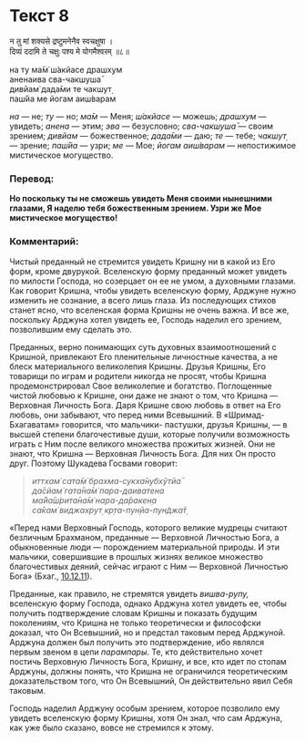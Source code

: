 # Текст 8

न तु मां शक्यसे द्रष्टुमनेनैव स्वचक्षुषा ।  
दिव्यं ददामि ते चक्षुः पश्य मे योगमैश्वरम् ॥८॥

на ту ма̄м̇ ш́акйасе драшх̣ум  
аненаива сва-чакшуша̄  
дивйам̇ дада̄ми те чакшут̣  
паш́йа ме йогам аиш́варам

_на_ — не; _ту_ — но; _ма̄м_ — Меня; _ш́акйасе_ — можешь; _драшх̣ум_ — увидеть; _анена_ — этим; _эва_ — безусловно; _сва-чакшуша̄_ — своим зрением; _дивйам_ — божественное; _дада̄ми_ — даю; _те_ — тебе; _чакшут̣_ — зрение; _паш́йа_ — узри; _ме_ — Мое; _йогам аиш́варам_ — непостижимое мистическое могущество.

### Перевод:

**Но поскольку ты не сможешь увидеть Меня своими нынешними глазами, Я наделю тебя божественным зрением. Узри же Мое мистическое могущество!**

### Комментарий:

Чистый преданный не стремится увидеть Кришну ни в какой из Его форм, кроме двурукой. Вселенскую форму преданный может увидеть по милости Господа, но созерцает он ее не умом, а духовными глазами. Как говорит Кришна, чтобы увидеть вселенскую форму, Арджуне нужно изменить не сознание, а всего лишь глаза. Из последующих стихов станет ясно, что вселенская форма Кришны не очень важна. И все же, поскольку Арджуна хотел увидеть ее, Господь наделил его зрением, позволившим ему сделать это.

Преданных, верно понимающих суть духовных взаимоотношений с Кришной, привлекают Его пленительные личностные качества, а не блеск материального великолепия Кришны. Друзья Кришны, Его товарищи по играм и родители никогда не просят, чтобы Кришна продемонстрировал Свое великолепие и богатство. Поглощенные чистой любовью к Кришне, они даже не знают о том, что Кришна — Верховная Личность Бога. Даря Кришне свою любовь в ответ на Его любовь, они забывают, что перед ними Всевышний. В «Шримад-Бхагаватам» говорится, что мальчики- пастушки, друзья Кришны, — в высшей степени благочестивые души, которые получили возможность играть с Ним после великого множества прожитых жизней. Они не знают, что Кришна — Верховная Личность Бога. Для них Он просто друг. Поэтому Шукадева Госвами говорит:

> _иттхам̇ сата̄м̇ брахма-сукха̄нубхӯтйа̄  
> да̄сйам̇ гата̄на̄м̇ пара-даиватена  
> ма̄йа̄ш́рита̄на̄м̇ нара-да̄ракен̣а  
> са̄кам̇ виджахрут̣ кр̣та-пун̣йа-пун̃джа̄т̣_

«Перед нами Верховный Господь, которого великие мудрецы считают безличным Брахманом, преданные — Верховной Личностью Бога, а обыкновенные люди — порождением материальной природы. И эти мальчики, совершившие в прошлых жизнях великое множество благочестивых деяний, сейчас играют с Ним — Верховной Личностью Бога» (Бхаг., [10.12.11](#)).

Преданные, как правило, не стремятся увидеть _вишва-рупу,_ вселенскую форму Господа, однако Арджуна хотел увидеть ее, чтобы получить подтверждение словам Кришны и показать будущим поколениям, что Кришна не только теоретически и философски доказал, что Он Всевышний, но и предстал таковым перед Арджуной. Арджуна должен был получить это подтверждение, ибо являлся первым звеном в цепи _парампары_. Те, кто действительно хочет постичь Верховную Личность Бога, Кришну, и все, кто идет по стопам Арджуны, должны понять, что Кришна не ограничился теоретическим доказательством того, что Он Всевышний, Он действительно явил Себя таковым.

Господь наделил Арджуну особым зрением, которое позволило ему увидеть вселенскую форму Кришны, хотя Он знал, что сам Арджуна, как уже было сказано, вовсе не стремился к этому.